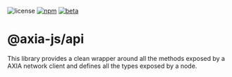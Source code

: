 ![license](https://img.shields.io/badge/License-Apache%202.0-blue?logo=apache&style=flat-square)
[![npm](https://img.shields.io/npm/v/@axia-js/api?logo=npm&style=flat-square)](https://www.npmjs.com/package/@axia-js/api)
[![beta](https://img.shields.io/npm/v/@axia-js/api/beta?label=beta&logo=npm&&style=flat-square)](https://www.npmjs.com/package/@axia-js/api)

# @axia-js/api

This library provides a clean wrapper around all the methods exposed by a AXIA network client and defines all the types exposed by a node.
